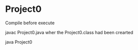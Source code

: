 # Project0
Compile before execute

javac Project0.java
wher the  Project0.class had been crearted


java Project0
